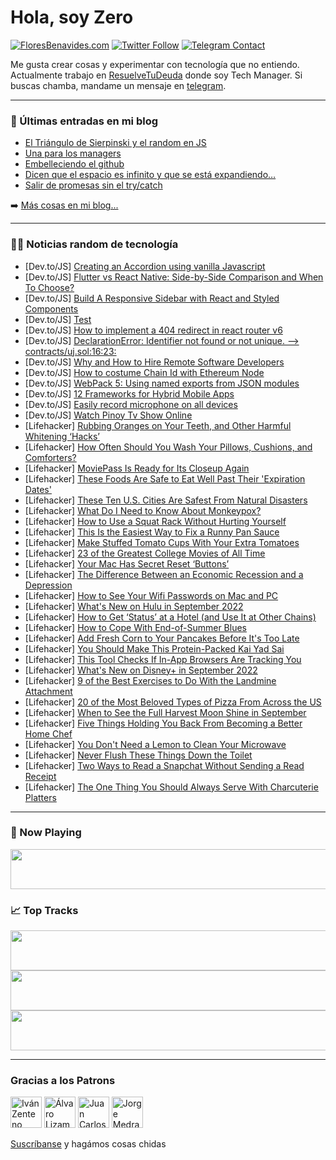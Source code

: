 # Hola, soy Zero

[![FloresBenavides.com](https://img.shields.io/website?down_message=oops&label=MiBlog&style=for-the-badge&up_message=online&url=https%3A%2F%2Ffloresbenavides.com)](https://floresbenavides.com) [![Twitter Follow](https://img.shields.io/twitter/follow/ZeroDragon?color=%231DA1F2&label=Follow&logo=twitter&logoColor=ffffff&style=for-the-badge)](https://twitter.com/zerodragon) [![Telegram Contact](https://img.shields.io/badge/escr%C3%ADbeme-ZeroDragon-%2326A5E4?style=for-the-badge&logo=telegram)](https://t.me/zerodragon)

Me gusta crear cosas y experimentar con tecnología que no entiendo.
Actualmente trabajo en [ResuelveTuDeuda](http://github.com/resuelve) donde soy Tech Manager.
Si buscas chamba, mandame un mensaje en [telegram](https://t.me/zerodragon).

---

### 📕 Últimas entradas en mi blog
<!-- BLOG-POST-LIST:START -->
- [El Triángulo de Sierpinski y el random en JS](https://floresbenavides.com/el-triangulo-de-sierpinski-y-el-random-en-js/)
- [Una para los managers](https://floresbenavides.com/una-para-los-managers/)
- [Embelleciendo el github](https://floresbenavides.com/embelleciendo-el-github/)
- [Dicen que el espacio es infinito y que se está expandiendo…](https://floresbenavides.com/dicen-que-el-espacio-es-infinito-y-que-se-esta-expandiendo/)
- [Salir de promesas sin el try/catch](https://floresbenavides.com/salir-de-promesas-sin-el-try-catch/)
<!-- BLOG-POST-LIST:END -->

➡️ [Más cosas en mi blog...](https://floresbenavides.com)

---

### 👨‍💻 Noticias random de tecnología
<!-- TECH-POSTS:START -->
- [Dev.to/JS] [Creating an Accordion using vanilla Javascript](https://dev.to/akshaykhot07/creating-an-accordion-using-vanilla-javascript-3o55)
- [Dev.to/JS] [Flutter vs React Native: Side-by-Side Comparison and When To Choose?](https://dev.to/arianamaurya/flutter-vs-react-native-side-by-side-comparison-and-when-to-choose-408f)
- [Dev.to/JS] [Build A Responsive Sidebar with React and Styled Components](https://dev.to/jealousgx/build-a-responsive-sidebar-with-react-and-styled-components-4e9e)
- [Dev.to/JS] [Test](https://dev.to/farid_aditya/test-578c)
- [Dev.to/JS] [How to implement a 404 redirect in react router v6](https://dev.to/vladwulf/how-to-implement-a-404-redirect-in-react-router-v6-27kf)
- [Dev.to/JS] [DeclarationError: Identifier not found or not unique. --&gt; contracts/uj.sol:16:23:](https://dev.to/adanali/declarationerror-identifier-not-found-or-not-unique-contractsujsol1623-om2)
- [Dev.to/JS] [Why and How to Hire Remote Software Developers](https://dev.to/jessmann1/why-and-how-to-hire-remote-software-developers-5f58)
- [Dev.to/JS] [How to costume Chain Id with Ethereum Node](https://dev.to/avenbreaks/how-to-costume-chain-id-with-ethereum-node-1lab)
- [Dev.to/JS] [WebPack 5: Using named exports from JSON modules](https://dev.to/mohi/webpack-5-using-named-exports-from-json-modules-21a8)
- [Dev.to/JS] [12 Frameworks for Hybrid Mobile Apps](https://dev.to/jscrambler/12-frameworks-for-hybrid-mobile-apps-546d)
- [Dev.to/JS] [Easily record microphone on all devices](https://dev.to/greggcbs/easily-record-microphone-on-all-devices-3bi6)
- [Dev.to/JS] [Watch Pinoy Tv Show Online](https://dev.to/pinoyta71488201/watch-pinoy-tv-show-online-12af)
- [Lifehacker] [Rubbing Oranges on Your Teeth, and Other Harmful Whitening ‘Hacks’](https://lifehacker.com/rubbing-oranges-on-your-teeth-and-other-whitening-hack-1849448087)
- [Lifehacker] [How Often Should You Wash Your Pillows, Cushions, and Comforters?](https://lifehacker.com/how-often-should-you-wash-your-pillows-cushions-and-c-1849447049)
- [Lifehacker] [MoviePass Is Ready for Its Closeup Again](https://lifehacker.com/moviepass-is-ready-for-its-closeup-again-1849447124)
- [Lifehacker] [These Foods Are Safe to Eat Well Past Their &#39;Expiration Dates&#39;](https://lifehacker.com/these-foods-are-safe-to-eat-well-past-their-expiration-1849446847)
- [Lifehacker] [These Ten U.S. Cities Are Safest From Natural Disasters](https://lifehacker.com/these-ten-u-s-cities-are-safest-from-natural-disasters-1849446131)
- [Lifehacker] [What Do I Need to Know About Monkeypox?](https://lifehacker.com/what-do-i-need-to-know-about-monkeypox-1849446836)
- [Lifehacker] [How to Use a Squat Rack Without Hurting Yourself](https://lifehacker.com/how-to-use-a-squat-rack-without-hurting-yourself-1849446997)
- [Lifehacker] [This Is the Easiest Way to Fix a Runny Pan Sauce](https://lifehacker.com/this-is-the-easiest-way-to-fix-a-runny-pan-sauce-1849446978)
- [Lifehacker] [Make Stuffed Tomato Cups With Your Extra Tomatoes](https://lifehacker.com/make-stuffed-tomato-cups-with-your-extra-tomatoes-1849446081)
- [Lifehacker] [23 of the Greatest College Movies of All Time](https://lifehacker.com/23-of-the-greatest-college-movies-of-all-time-1849440953)
- [Lifehacker] [Your Mac Has Secret Reset ‘Buttons’](https://lifehacker.com/your-mac-has-secret-reset-buttons-1849445974)
- [Lifehacker] [The Difference Between an Economic Recession and a Depression](https://lifehacker.com/the-difference-between-an-economic-recession-and-a-depr-1849445905)
- [Lifehacker] [How to See Your Wifi Passwords on Mac and PC](https://lifehacker.com/how-to-see-your-wifi-passwords-on-mac-and-pc-1849445651)
- [Lifehacker] [What&#39;s New on Hulu in September 2022](https://lifehacker.com/whats-new-on-hulu-in-september-2022-1849445727)
- [Lifehacker] [How to Get ‘Status’ at a Hotel &lpar;and Use It at Other Chains&rpar;](https://lifehacker.com/how-to-get-status-at-a-hotel-and-use-it-at-other-cha-1849444833)
- [Lifehacker] [How to Cope With End-of-Summer Blues](https://lifehacker.com/how-to-cope-with-end-of-summer-blues-1849444331)
- [Lifehacker] [Add Fresh Corn to Your Pancakes Before It&#39;s Too Late](https://lifehacker.com/add-fresh-corn-to-your-pancakes-before-its-too-late-1849443591)
- [Lifehacker] [You Should Make This Protein-Packed Kai Yad Sai](https://lifehacker.com/you-should-make-this-protein-packed-kai-yad-sai-1849442771)
- [Lifehacker] [This Tool Checks If In-App Browsers Are Tracking You](https://lifehacker.com/this-tool-checks-if-in-app-browsers-are-tracking-you-1849443044)
- [Lifehacker] [What&#39;s New on Disney+ in September 2022](https://lifehacker.com/whats-new-on-disney-in-september-2022-1849443047)
- [Lifehacker] [9 of the Best Exercises to Do With the Landmine Attachment](https://lifehacker.com/9-of-the-best-exercises-to-do-with-the-landmine-attachm-1849442119)
- [Lifehacker] [20 of the Most Beloved Types of Pizza From Across the US](https://lifehacker.com/20-of-the-most-beloved-types-of-pizza-from-across-the-u-1849441438)
- [Lifehacker] [When to See the Full Harvest Moon Shine in September](https://lifehacker.com/when-to-see-the-full-harvest-moon-shine-in-september-1849442040)
- [Lifehacker] [Five Things Holding You Back From Becoming a Better Home Chef](https://lifehacker.com/five-things-holding-you-back-from-becoming-a-better-hom-1849441599)
- [Lifehacker] [You Don&#39;t Need a Lemon to Clean Your Microwave](https://lifehacker.com/you-dont-need-a-lemon-to-clean-your-microwave-1849441501)
- [Lifehacker] [Never Flush These Things Down the Toilet](https://lifehacker.com/never-flush-these-things-down-the-toilet-1849440926)
- [Lifehacker] [Two Ways to Read a Snapchat Without Sending a Read Receipt](https://lifehacker.com/two-ways-to-read-a-snapchat-without-sending-a-read-rece-1849440845)
- [Lifehacker] [The One Thing You Should Always Serve With Charcuterie Platters](https://lifehacker.com/the-one-thing-you-should-always-serve-with-charcuterie-1849440911)<!-- TECH-POSTS:END -->

---

### 🎵 Now Playing
<a href="https://spotify-now-playing-dun.vercel.app/now-playing?open"><img src="https://spotify-now-playing-dun.vercel.app/now-playing" width="540" height="64"></a>

### 📈 Top Tracks
<a href="https://spotify-now-playing-dun.vercel.app/top-tracks?i=1&open"><img src="https://spotify-now-playing-dun.vercel.app/top-tracks?i=1" width="540" height="64"></a>
<a href="https://spotify-now-playing-dun.vercel.app/top-tracks?i=2&open"><img src="https://spotify-now-playing-dun.vercel.app/top-tracks?i=2" width="540" height="64"></a>
<a href="https://spotify-now-playing-dun.vercel.app/top-tracks?i=3&open"><img src="https://spotify-now-playing-dun.vercel.app/top-tracks?i=3" width="540" height="64"></a>

---

### Gracias a los Patrons
[<img src="https://avatars.githubusercontent.com/u/243380?v=4" alt="Iván Zenteno" width="50px">](https://github.com/k001) [<img src="https://avatars.githubusercontent.com/u/19955639?v=4" alt="Álvaro Lizama" width="50px">](https://github.com/alvarolizama) [<img src="https://avatars.githubusercontent.com/u/2718753?v=4" alt="Juan Carlos Ruiz" width="50px">](https://github.com/JuanCrg90) [<img src="https://avatars.githubusercontent.com/u/37025?v=4" alt="Jorge Medrano" width="50px">](https://github.com/h1pp1e) 

[Suscríbanse](https://www.patreon.com/zerodragon) y hagámos cosas chidas
